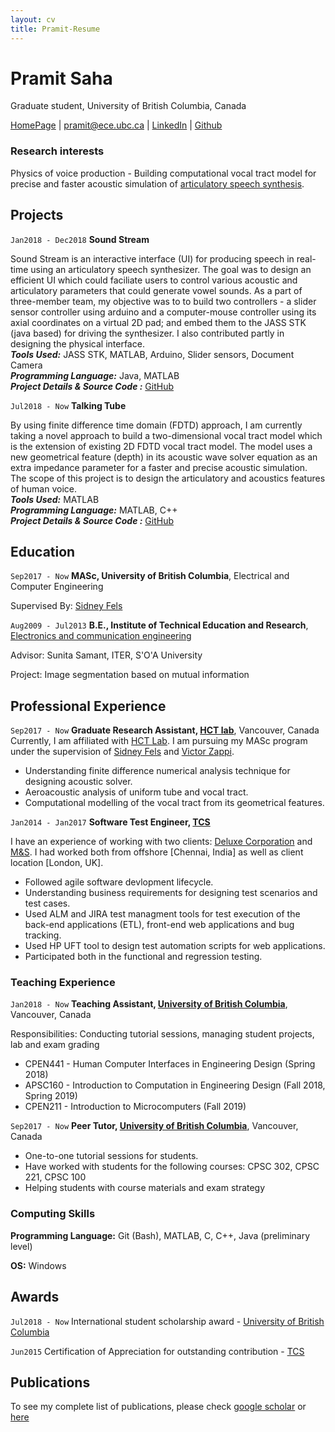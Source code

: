 ```yaml
---
layout: cv
title: Pramit-Resume
---
```

# Pramit Saha
Graduate student, University of British Columbia, Canada

<div id="webaddress">
<a href="https://pramitsaha.github.io/">HomePage</a> 
| <a href="mailto:pramit@ece.ubc.ca">pramit@ece.ubc.ca</a>
| <a href="https://www.linkedin.com/in/debasish-ray-mohapatra">LinkedIn</a>
| <a href="https://www.linkedin.com/in/pramit-saha-0a9338b5/">Github</a>
</div>

<!--Add your research interest here and the domain that you have been working-->
### Research interests

Physics of voice production - Building computational vocal tract model for precise and faster acoustic simulation of [articulatory speech synthesis](https://en.wikipedia.org/wiki/Articulatory_synthesis).

<!--Add the ongoing or completed projects as a part of portfolio-->
## Projects

`Jan2018 - Dec2018`
__Sound Stream__

Sound Stream is an interactive interface (UI) for producing speech in real-time using an articulatory speech synthesizer. The goal was to design an efficient UI which could faciliate users to control various acoustic and articulatory parameters that could generate vowel sounds. As a part of three-member team, my objective was to to build two controllers - a slider sensor controller using arduino and a computer-mouse controller using its axial coordinates on a virtual 2D pad; and embed them to the JASS STK (java based) for driving the synthesizer. I also contributed partly in designing the physical interface.
<br>***Tools Used:*** JASS STK, MATLAB, Arduino, Slider sensors, Document Camera
<br>***Programming Language:*** Java, MATLAB
<br>***Project Details & Source Code :*** [GitHub](https://github.com/Debasishray19/sound-stream)

`Jul2018 - Now`
__Talking Tube__

By using finite difference time domain (FDTD) approach, I am currently taking a novel approach to build a two-dimensional vocal tract model which is the extension of existing 2D FDTD vocal tract model. The model uses a new geometrical feature (depth) in its acoustic wave solver equation as an extra impedance parameter for a faster and precise acoustic simulation. The scope of this project is to design the articulatory and acoustics features of human voice.
<br>***Tools Used:*** MATLAB
<br>***Programming Language:*** MATLAB, C++
<br>***Project Details & Source Code :*** [GitHub](https://github.com/Debasishray19/vocaltube-speech-synthesis)

## Education

`Sep2017 - Now`
__MASc, University of British Columbia__, Electrical and Computer Engineering

Supervised By: [Sidney Fels](https://www.ece.ubc.ca/faculty/sid-fels)

`Aug2009 - Jul2013`
__B.E., Institute of Technical Education and Research__, [Electronics and communication engineering](http://www.departments.soa.ac.in/electronics-and-communication-engineering)

Advisor: Sunita Samant, ITER, S'O'A University

Project: Image segmentation based on mutual information

## Professional Experience

`Sep2017 - Now`
__Graduate Research Assistant, [HCT lab](https://hct.ece.ubc.ca/)__, Vancouver, Canada
Currently, I am affiliated with [HCT Lab](https://hct.ece.ubc.ca/). I am pursuing my MASc program under the supervision of [Sidney Fels](https://www.ece.ubc.ca/faculty/sid-fels) and [Victor Zappi](https://camd.northeastern.edu/faculty/victor-zappi/).
- Understanding finite difference numerical analysis technique for designing acoustic solver.
- Aeroacoustic analysis of uniform tube and vocal tract.
- Computational modelling of the vocal tract from its geometrical features.

`Jan2014 - Jan2017`
__Software Test Engineer, [TCS](https://www.tcs.com/)__

I have an experience of working with two clients: [Deluxe Corporation](https://www.deluxe.com/) and [M&S](https://www.marksandspencer.com/). I had worked both from offshore [Chennai, India] as well as client location [London, UK].

- Followed agile software devlopment lifecycle.
- Understanding business requirements for designing test scenarios and test cases.
- Used ALM and JIRA test managment tools for test execution of the back-end applications (ETL), front-end web applications and bug tracking.
- Used HP UFT tool to design test automation scripts for web applications.
- Participated both in the functional and regression testing.

### Teaching Experience

`Jan2018 - Now`
__Teaching Assistant, [University of British Columbia](https://hct.ece.ubc.ca/)__, Vancouver, Canada

Responsibilities: Conducting tutorial sessions, managing student projects, lab and exam grading

- CPEN441 - Human Computer Interfaces in Engineering Design (Spring 2018)
- APSC160 - Introduction to Computation in Engineering Design (Fall 2018, Spring 2019)
- CPEN211 - Introduction to Microcomputers (Fall 2019)

`Sep2017 - Now`
__Peer Tutor, [University of British Columbia](https://hct.ece.ubc.ca/)__, Vancouver, Canada

- One-to-one tutorial sessions for students.
- Have worked with students for the following courses: CPSC 302, CPSC 221, CPSC 100
- Helping students with course materials and exam strategy

### Computing Skills

__Programming Language:__
Git (Bash), MATLAB, C, C++, Java (preliminary level)

__OS:__
Windows
## Awards

`Jul2018 - Now`
International student scholarship award - [University of British Columbia](https://www.ubc.ca/)

`Jun2015`
Certification of Appreciation for outstanding contribution - [TCS](https://www.tcs.com/)


## Publications
To see my complete list of publications, please check [google scholar](https://scholar.google.ca/citations?hl=en&user=HzIWE5kAAAAJ) or [here](https://debasishray19.github.io/publications)


<!-- ### Footer

Last updated: October 2019 -->

